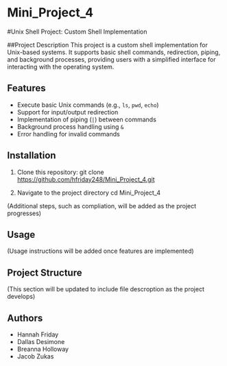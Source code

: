 # Mini_Project_4
#Unix Shell Project: Custom Shell Implementation

##Project Description
This project is a custom shell implementation for Unix-based systems. It supports basic shell commands, redirection, piping, and background processes, providing users with a simplified interface for interacting with the operating system.

## Features
- Execute basic Unix commands (e.g., `ls`, `pwd`, `echo`)
- Support for input/output redirection
- Implementation of piping (`|`) between commands
- Background process handling using `&`
- Error handling for invalid commands

## Installation
1. Clone this repository:
   git clone https://github.com/hfriday248/Mini_Project_4.git 
 
2. Navigate to the project directory
   cd Mini_Project_4

(Additional steps, such as compliation, will be added as the project progresses)

## Usage
(Usage instructions will be added once features are implemented)

## Project Structure
(This section will be updated to include file descroption as the project develops)


## Authors
- Hannah Friday
- Dallas Desimone
- Breanna Holloway
- Jacob Zukas
